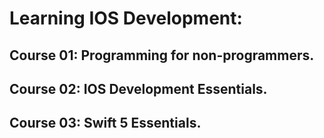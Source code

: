 # Learning IOS Development:   

## Course 01: Programming for non-programmers.  
## Course 02: IOS Development Essentials.
## Course 03: Swift 5 Essentials.
